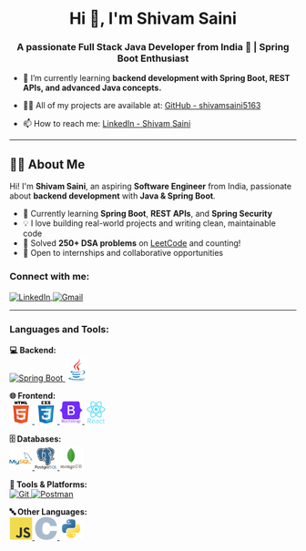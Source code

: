 <h1 align="center">Hi 👋, I'm Shivam Saini</h1>
<h3 align="center">A passionate Full Stack Java Developer from India 🚀 | Spring Boot Enthusiast</h3>

- 🌱 I’m currently learning **backend development with Spring Boot, REST APIs, and advanced Java concepts.**

- 👨‍💻 All of my projects are available at: [GitHub - shivamsaini5163](https://github.com/shivamsaini5163)

- 📫 How to reach me: [LinkedIn - Shivam Saini](https://www.linkedin.com/in/shivam-saini-a87b5b251/)

---
<h2>🧑‍💻 About Me</h2>

<p>Hi! I'm <strong>Shivam Saini</strong>, an aspiring <strong>Software Engineer</strong> from India, passionate about <strong>backend development</strong> with <strong>Java & Spring Boot</strong>.</p>

<ul>
  <li>🚀 Currently learning <strong>Spring Boot</strong>, <strong>REST APIs</strong>, and <strong>Spring Security</strong></li>
  <li>💡 I love building real-world projects and writing clean, maintainable code</li>
  <li>🧠 Solved <strong>250+ DSA problems</strong> on <a href="https://leetcode.com/shivamsaini5163/" target="_blank">LeetCode</a> and counting!</li>
  <li>🌱 Open to internships and collaborative opportunities</li>
</ul>

<h3 align="left">Connect with me:</h3>
<p align="left">
  <a href="https://www.linkedin.com/in/shivam-saini-a87b5b251/" target="_blank">
    <img align="center" src="https://raw.githubusercontent.com/rahuldkjain/github-profile-readme-generator/master/src/images/icons/Social/linked-in-alt.svg" alt="LinkedIn" height="30" width="40" />
  </a>
  <a href="mailto:shivamsaini1072005@gmail.com" target="_blank">
  <img align="center" src="https://img.icons8.com/color/48/000000/gmail--v1.png" alt="Gmail" height="30" width="40" />
</a>
</p>

---

<h3 align="left">Languages and Tools:</h3>

<!-- 💻 Backend Development -->
<p align="left">
  <b>💻 Backend:</b><br>
  <a href="https://spring.io/" target="_blank" rel="noreferrer">
    <img src="https://www.vectorlogo.zone/logos/springio/springio-icon.svg" alt="Spring Boot" width="40" height="40"/>
  </a>
  <a href="https://www.java.com" target="_blank" rel="noreferrer">
    <img src="https://raw.githubusercontent.com/devicons/devicon/master/icons/java/java-original.svg" alt="Java" width="40" height="40"/>
  </a>
</p>

<!-- 🌐 Frontend Development -->
<p align="left">
  <b>🌐 Frontend:</b><br>
  <a href="https://www.w3.org/html/" target="_blank" rel="noreferrer">
    <img src="https://raw.githubusercontent.com/devicons/devicon/master/icons/html5/html5-original-wordmark.svg" alt="HTML" width="40" height="40"/>
  </a>
  <a href="https://www.w3schools.com/css/" target="_blank" rel="noreferrer">
    <img src="https://raw.githubusercontent.com/devicons/devicon/master/icons/css3/css3-original-wordmark.svg" alt="CSS" width="40" height="40"/>
  </a>
  <a href="https://getbootstrap.com" target="_blank" rel="noreferrer">
    <img src="https://raw.githubusercontent.com/devicons/devicon/master/icons/bootstrap/bootstrap-plain-wordmark.svg" alt="Bootstrap" width="40" height="40"/>
  </a>
  <a href="https://reactjs.org/" target="_blank" rel="noreferrer">
    <img src="https://raw.githubusercontent.com/devicons/devicon/master/icons/react/react-original-wordmark.svg" alt="React" width="40" height="40"/>
  </a>
</p>

<!-- 🗄️ Databases -->
<p align="left">
  <b>🗄️ Databases:</b><br>
  <a href="https://www.mysql.com/" target="_blank" rel="noreferrer">
    <img src="https://raw.githubusercontent.com/devicons/devicon/master/icons/mysql/mysql-original-wordmark.svg" alt="MySQL" width="40" height="40"/>
  </a>
  <a href="https://www.postgresql.org" target="_blank" rel="noreferrer">
    <img src="https://raw.githubusercontent.com/devicons/devicon/master/icons/postgresql/postgresql-original-wordmark.svg" alt="PostgreSQL" width="40" height="40"/>
  </a>
  <a href="https://www.mongodb.com/" target="_blank" rel="noreferrer">
    <img src="https://raw.githubusercontent.com/devicons/devicon/master/icons/mongodb/mongodb-original-wordmark.svg" alt="MongoDB" width="40" height="40"/>
  </a>
</p>

<!-- 🧰 Tools & Platforms -->
<p align="left">
  <b>🧰 Tools & Platforms:</b><br>
  <a href="https://git-scm.com/" target="_blank" rel="noreferrer">
    <img src="https://www.vectorlogo.zone/logos/git-scm/git-scm-icon.svg" alt="Git" width="40" height="40"/>
  </a>
  <a href="https://postman.com" target="_blank" rel="noreferrer">
    <img src="https://www.vectorlogo.zone/logos/getpostman/getpostman-icon.svg" alt="Postman" width="40" height="40"/>
  </a>
</p>

<!-- 🔤 Other Languages -->
<p align="left">
  <b>🔤 Other Languages:</b><br>
  <a href="https://developer.mozilla.org/en-US/docs/Web/JavaScript" target="_blank" rel="noreferrer">
    <img src="https://raw.githubusercontent.com/devicons/devicon/master/icons/javascript/javascript-original.svg" alt="JavaScript" width="40" height="40"/>
  </a>
  <a href="https://www.cprogramming.com/" target="_blank" rel="noreferrer">
    <img src="https://raw.githubusercontent.com/devicons/devicon/master/icons/c/c-original.svg" alt="C" width="40" height="40"/>
  </a>
  <a href="https://www.python.org" target="_blank" rel="noreferrer">
    <img src="https://raw.githubusercontent.com/devicons/devicon/master/icons/python/python-original.svg" alt="Python" width="40" height="40"/>
  </a>
</p>


